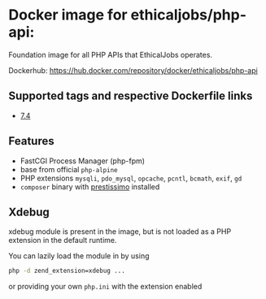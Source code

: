 # Docker image for ethicaljobs/php-api: 
Foundation image for all PHP APIs that EthicalJobs operates.

Dockerhub: https://hub.docker.com/repository/docker/ethicaljobs/php-api

## Supported tags and respective Dockerfile links
- [7.4](https://github.com/ethical-jobs/docker-php-api/tree/master/7.4/)

## Features
 - FastCGI Process Manager (php-fpm)
 - base from official `php-alpine`
 - PHP extensions `mysqli`, `pdo_mysql`, `opcache`, `pcntl`, `bcmath`, `exif`, `gd`
 - `composer` binary with [prestissimo](https://github.com/hirak/prestissimo) installed

## Xdebug
xdebug module is present in the image, but is not loaded as a PHP extension in the default runtime.

You can lazily load the module in by using

```bash
php -d zend_extension=xdebug ... 
```

or providing your own `php.ini` with the extension enabled
